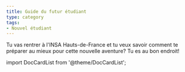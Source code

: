 ```yaml
---
title: Guide du futur étudiant
type: category
tags:
- Nouvel étudiant
---
```


Tu vas rentrer à l'INSA Hauts-de-France et tu veux savoir comment te préparer au mieux pour cette nouvelle aventure? Tu es au bon endroit!

import DocCardList from '@theme/DocCardList';

<DocCardList />